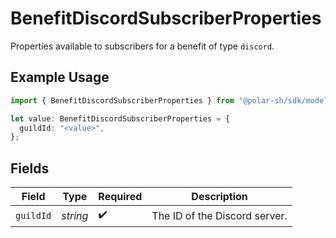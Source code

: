 # BenefitDiscordSubscriberProperties

Properties available to subscribers for a benefit of type `discord`.

## Example Usage

```typescript
import { BenefitDiscordSubscriberProperties } from "@polar-sh/sdk/models/components";

let value: BenefitDiscordSubscriberProperties = {
  guildId: "<value>",
};
```

## Fields

| Field                         | Type                          | Required                      | Description                   |
| ----------------------------- | ----------------------------- | ----------------------------- | ----------------------------- |
| `guildId`                     | *string*                      | :heavy_check_mark:            | The ID of the Discord server. |